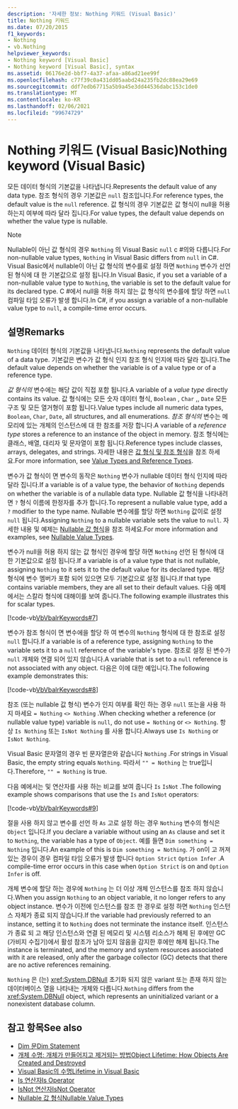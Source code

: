```yaml
---
description: '자세한 정보: Nothing 키워드 (Visual Basic)'
title: Nothing 키워드
ms.date: 07/20/2015
f1_keywords:
- Nothing
- vb.Nothing
helpviewer_keywords:
- Nothing keyword [Visual Basic]
- Nothing keyword [Visual Basic], syntax
ms.assetid: 06176e2d-bbf7-4a37-afaa-a86ad21ee99f
ms.openlocfilehash: c77f39c0a431dd05aabd24a235fb2dc88ea29e69
ms.sourcegitcommit: ddf7edb67715a5b9a45e3dd44536dabc153c1de0
ms.translationtype: MT
ms.contentlocale: ko-KR
ms.lasthandoff: 02/06/2021
ms.locfileid: "99674729"
---
```

# <a name="nothing-keyword-visual-basic"></a><span data-ttu-id="2d675-103">Nothing 키워드 (Visual Basic)</span><span class="sxs-lookup"><span data-stu-id="2d675-103">Nothing keyword (Visual Basic)</span></span>

<span data-ttu-id="2d675-104">모든 데이터 형식의 기본값을 나타냅니다.</span><span class="sxs-lookup"><span data-stu-id="2d675-104">Represents the default value of any data type.</span></span> <span data-ttu-id="2d675-105">참조 형식의 경우 기본값은 `null` 참조입니다.</span><span class="sxs-lookup"><span data-stu-id="2d675-105">For reference types, the default value is the `null` reference.</span></span> <span data-ttu-id="2d675-106">값 형식의 경우 기본값은 값 형식이 null을 허용 하는지 여부에 따라 달라 집니다.</span><span class="sxs-lookup"><span data-stu-id="2d675-106">For value types, the default value depends on whether the value type is nullable.</span></span>

> [!NOTE]
> <span data-ttu-id="2d675-107">Nullable이 아닌 값 형식의 경우 `Nothing` 의 Visual Basic `null` c #의와 다릅니다.</span><span class="sxs-lookup"><span data-stu-id="2d675-107">For non-nullable value types, `Nothing` in Visual Basic differs from `null` in C#.</span></span> <span data-ttu-id="2d675-108">Visual Basic에서 nullable이 아닌 값 형식의 변수를로 설정 하면 `Nothing` 변수가 선언 된 형식에 대 한 기본값으로 설정 됩니다.</span><span class="sxs-lookup"><span data-stu-id="2d675-108">In Visual Basic, if you set a variable of a non-nullable value type to `Nothing`, the variable is set to the default value for its declared type.</span></span> <span data-ttu-id="2d675-109">C #에서 null을 허용 하지 않는 값 형식의 변수를에 할당 하면 `null` 컴파일 타임 오류가 발생 합니다.</span><span class="sxs-lookup"><span data-stu-id="2d675-109">In C#, if you assign a variable of a non-nullable value type to `null`, a compile-time error occurs.</span></span>

## <a name="remarks"></a><span data-ttu-id="2d675-110">설명</span><span class="sxs-lookup"><span data-stu-id="2d675-110">Remarks</span></span>

<span data-ttu-id="2d675-111">`Nothing` 데이터 형식의 기본값을 나타냅니다.</span><span class="sxs-lookup"><span data-stu-id="2d675-111">`Nothing` represents the default value of a data type.</span></span> <span data-ttu-id="2d675-112">기본값은 변수가 값 형식 인지 참조 형식 인지에 따라 달라 집니다.</span><span class="sxs-lookup"><span data-stu-id="2d675-112">The default value depends on whether the variable is of a value type or of a reference type.</span></span>

<span data-ttu-id="2d675-113">*값 형식의* 변수에는 해당 값이 직접 포함 됩니다.</span><span class="sxs-lookup"><span data-stu-id="2d675-113">A variable of a *value type* directly contains its value.</span></span> <span data-ttu-id="2d675-114">값 형식에는 모든 숫자 데이터 형식, `Boolean` , `Char` ,, `Date` 모든 구조 및 모든 열거형이 포함 됩니다.</span><span class="sxs-lookup"><span data-stu-id="2d675-114">Value types include all numeric data types, `Boolean`, `Char`, `Date`, all structures, and all enumerations.</span></span> <span data-ttu-id="2d675-115">*참조 형식의* 변수는 메모리에 있는 개체의 인스턴스에 대 한 참조를 저장 합니다.</span><span class="sxs-lookup"><span data-stu-id="2d675-115">A variable of a *reference type* stores a reference to an instance of the object in memory.</span></span> <span data-ttu-id="2d675-116">참조 형식에는 클래스, 배열, 대리자 및 문자열이 포함 됩니다.</span><span class="sxs-lookup"><span data-stu-id="2d675-116">Reference types include classes, arrays, delegates, and strings.</span></span> <span data-ttu-id="2d675-117">자세한 내용은 [값 형식 및 참조 형식](../programming-guide/language-features/data-types/value-types-and-reference-types.md)을 참조 하세요.</span><span class="sxs-lookup"><span data-stu-id="2d675-117">For more information, see [Value Types and Reference Types](../programming-guide/language-features/data-types/value-types-and-reference-types.md).</span></span>

<span data-ttu-id="2d675-118">변수가 값 형식이 면 변수의 동작은 `Nothing` 변수가 nullable 데이터 형식 인지에 따라 달라 집니다.</span><span class="sxs-lookup"><span data-stu-id="2d675-118">If a variable is of a value type, the behavior of `Nothing` depends on whether the variable is of a nullable data type.</span></span> <span data-ttu-id="2d675-119">Nullable 값 형식을 나타내려면 `?` 형식 이름에 한정자를 추가 합니다.</span><span class="sxs-lookup"><span data-stu-id="2d675-119">To represent a nullable value type, add a `?` modifier to the type name.</span></span> <span data-ttu-id="2d675-120">Nullable 변수에를 할당 하면 `Nothing` 값이로 설정 `null` 됩니다.</span><span class="sxs-lookup"><span data-stu-id="2d675-120">Assigning `Nothing` to a nullable variable sets the value to `null`.</span></span> <span data-ttu-id="2d675-121">자세한 내용 및 예제는 [Nullable 값 형식](../programming-guide/language-features/data-types/nullable-value-types.md)을 참조 하세요.</span><span class="sxs-lookup"><span data-stu-id="2d675-121">For more information and examples, see [Nullable Value Types](../programming-guide/language-features/data-types/nullable-value-types.md).</span></span>

<span data-ttu-id="2d675-122">변수가 null을 허용 하지 않는 값 형식인 경우에 할당 하면 `Nothing` 선언 된 형식에 대 한 기본값으로 설정 됩니다.</span><span class="sxs-lookup"><span data-stu-id="2d675-122">If a variable is of a value type that is not nullable, assigning `Nothing` to it sets it to the default value for its declared type.</span></span> <span data-ttu-id="2d675-123">해당 형식에 변수 멤버가 포함 되어 있으면 모두 기본값으로 설정 됩니다.</span><span class="sxs-lookup"><span data-stu-id="2d675-123">If that type contains variable members, they are all set to their default values.</span></span> <span data-ttu-id="2d675-124">다음 예제에서는 스칼라 형식에 대해이를 보여 줍니다.</span><span class="sxs-lookup"><span data-stu-id="2d675-124">The following example illustrates this for scalar types.</span></span>

[!code-vb[VbVbalrKeywords#7](~/samples/snippets/visualbasic/VS_Snippets_VBCSharp/VbVbalrKeywords/VB/Class2.vb#7)]

<span data-ttu-id="2d675-125">변수가 참조 형식이 면 변수에을 할당 하 여 변수의 `Nothing` 형식에 대 한 참조로 설정 `null` 합니다.</span><span class="sxs-lookup"><span data-stu-id="2d675-125">If a variable is of a reference type, assigning `Nothing` to the variable sets it to a `null` reference of the variable's type.</span></span> <span data-ttu-id="2d675-126">참조로 설정 된 변수가 `null` 개체와 연결 되어 있지 않습니다.</span><span class="sxs-lookup"><span data-stu-id="2d675-126">A variable that is set to a `null` reference is not associated with any object.</span></span> <span data-ttu-id="2d675-127">다음은 이에 대한 예입니다.</span><span class="sxs-lookup"><span data-stu-id="2d675-127">The following example demonstrates this:</span></span>

[!code-vb[VbVbalrKeywords#8](~/samples/snippets/visualbasic/VS_Snippets_VBCSharp/VbVbalrKeywords/VB/class3.vb#8)]

<span data-ttu-id="2d675-128">참조 (또는 nullable 값 형식) 변수가 인지 여부를 확인 하는 경우 `null` 또는을 사용 하지 마세요 `= Nothing` `<> Nothing` .</span><span class="sxs-lookup"><span data-stu-id="2d675-128">When checking whether a reference (or nullable value type) variable is `null`, do not use `= Nothing` or `<> Nothing`.</span></span> <span data-ttu-id="2d675-129">항상 `Is Nothing` 또는 `IsNot Nothing` 를 사용 합니다.</span><span class="sxs-lookup"><span data-stu-id="2d675-129">Always use `Is Nothing` or `IsNot Nothing`.</span></span>

<span data-ttu-id="2d675-130">Visual Basic 문자열의 경우 빈 문자열은와 같습니다 `Nothing` .</span><span class="sxs-lookup"><span data-stu-id="2d675-130">For strings in Visual Basic, the empty string equals `Nothing`.</span></span> <span data-ttu-id="2d675-131">따라서 `"" = Nothing` 는 true입니다.</span><span class="sxs-lookup"><span data-stu-id="2d675-131">Therefore, `"" = Nothing` is true.</span></span>

<span data-ttu-id="2d675-132">다음 예에서는 및 연산자를 사용 하는 비교를 보여 줍니다 `Is` `IsNot` .</span><span class="sxs-lookup"><span data-stu-id="2d675-132">The following example shows comparisons that use the `Is` and `IsNot` operators:</span></span>

[!code-vb[VbVbalrKeywords#9](~/samples/snippets/visualbasic/VS_Snippets_VBCSharp/VbVbalrKeywords/VB/Class4.vb#9)]

<span data-ttu-id="2d675-133">절을 사용 하지 않고 변수를 선언 하 `As` 고로 설정 하는 경우 `Nothing` 변수의 형식은 `Object` 입니다.</span><span class="sxs-lookup"><span data-stu-id="2d675-133">If you declare a variable without using an `As` clause and set it to `Nothing`, the variable has a type of `Object`.</span></span> <span data-ttu-id="2d675-134">예를 들면 `Dim something = Nothing` 입니다.</span><span class="sxs-lookup"><span data-stu-id="2d675-134">An example of this is `Dim something = Nothing`.</span></span> <span data-ttu-id="2d675-135">가 on이 고 꺼져 있는 경우이 경우 컴파일 타임 오류가 발생 합니다 `Option Strict` `Option Infer` .</span><span class="sxs-lookup"><span data-stu-id="2d675-135">A compile-time error occurs in this case when `Option Strict` is on and `Option Infer` is off.</span></span>

<span data-ttu-id="2d675-136">개체 변수에 할당 하는 경우에 `Nothing` 는 더 이상 개체 인스턴스를 참조 하지 않습니다.</span><span class="sxs-lookup"><span data-stu-id="2d675-136">When you assign `Nothing` to an object variable, it no longer refers to any object instance.</span></span> <span data-ttu-id="2d675-137">변수가 이전에 인스턴스를 참조 한 경우로 설정 하면 `Nothing` 인스턴스 자체가 종료 되지 않습니다.</span><span class="sxs-lookup"><span data-stu-id="2d675-137">If the variable had previously referred to an instance, setting it to `Nothing` does not terminate the instance itself.</span></span> <span data-ttu-id="2d675-138">인스턴스가 종료 되 고 해당 인스턴스와 연결 된 메모리 및 시스템 리소스가 해제 된 후에만 GC (가비지 수집기)에서 활성 참조가 남아 있지 않음을 감지한 후에만 해제 됩니다.</span><span class="sxs-lookup"><span data-stu-id="2d675-138">The instance is terminated, and the memory and system resources associated with it are released, only after the garbage collector (GC) detects that there are no active references remaining.</span></span>

<span data-ttu-id="2d675-139">`Nothing` 은 (는) <xref:System.DBNull> 초기화 되지 않은 variant 또는 존재 하지 않는 데이터베이스 열을 나타내는 개체와 다릅니다.</span><span class="sxs-lookup"><span data-stu-id="2d675-139">`Nothing` differs from the <xref:System.DBNull> object, which represents an uninitialized variant or a nonexistent database column.</span></span>

## <a name="see-also"></a><span data-ttu-id="2d675-140">참고 항목</span><span class="sxs-lookup"><span data-stu-id="2d675-140">See also</span></span>

- [<span data-ttu-id="2d675-141">Dim 문</span><span class="sxs-lookup"><span data-stu-id="2d675-141">Dim Statement</span></span>](./statements/dim-statement.md)
- [<span data-ttu-id="2d675-142">개체 수명: 개체가 만들어지고 제거되는 방법</span><span class="sxs-lookup"><span data-stu-id="2d675-142">Object Lifetime: How Objects Are Created and Destroyed</span></span>](../programming-guide/language-features/objects-and-classes/object-lifetime-how-objects-are-created-and-destroyed.md)
- [<span data-ttu-id="2d675-143">Visual Basic의 수명</span><span class="sxs-lookup"><span data-stu-id="2d675-143">Lifetime in Visual Basic</span></span>](../programming-guide/language-features/declared-elements/lifetime.md)
- [<span data-ttu-id="2d675-144">Is 연산자</span><span class="sxs-lookup"><span data-stu-id="2d675-144">Is Operator</span></span>](./operators/is-operator.md)
- [<span data-ttu-id="2d675-145">IsNot 연산자</span><span class="sxs-lookup"><span data-stu-id="2d675-145">IsNot Operator</span></span>](./operators/isnot-operator.md)
- [<span data-ttu-id="2d675-146">Nullable 값 형식</span><span class="sxs-lookup"><span data-stu-id="2d675-146">Nullable Value Types</span></span>](../programming-guide/language-features/data-types/nullable-value-types.md)
